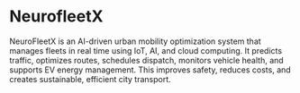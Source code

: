 # NeurofleetX
NeuroFleetX is an AI-driven urban mobility optimization system that manages fleets in real time using IoT, AI, and cloud computing. It predicts traffic, optimizes routes, schedules dispatch, monitors vehicle health, and supports EV energy management. This improves safety, reduces costs, and creates sustainable, efficient city transport.
